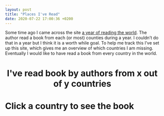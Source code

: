 ```yaml
---
layout: post
title: "Places I've Read"
date: 2020-07-22 17:00:36 +0200
---
```


Some time ago I came across the site [a year of reading the world](https://ayearofreadingtheworld.com/thelist/). The author read a book from each (or most) counties during a year. I couldn’t do that in a year but I think it is a worth while goal. To help me track this I’ve set up this site, which gives me an overview of which countries I am missing. Eventually I would like to have read a book from every country in the world.

<head>
    <script src="https://d3js.org/d3.v4.min.js" charset="utf-8"></script>
</head>


<center>
    <h1 id="vizTitle">I've read book by authors from <span class="been">x</span> out of <span class="notBeen">y</span> countries</h1>
</center>

<center>
    <div class="svg-container" id='places-ive-read'></div>
</center>


<div id="bookTitleContainer"><h1>Click a <span class="fancy-text">country</span> to see the book</h1></div>
<div id="countryListContainer"></div>

<link rel="stylesheet" href="../../../../css/places-ive-read.css">
<script type='text/javascript'  src='../../../../js/places-ive-read/places-ive-read.js'></script>